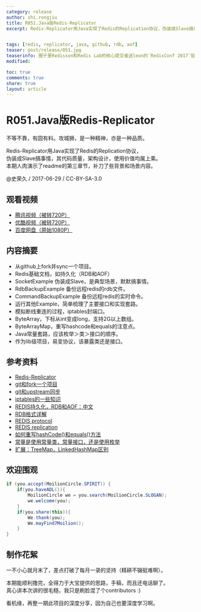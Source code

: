 ```yaml
---
category: release
author: shi.rongjiu
title: R051.Java版Redis-Replicator
excerpt: Redis-Replicator用Java实现了Redis的Replication协议，伪装成Slave搞事情，其代码质量，架构设计，使用价值均属上乘。本期人肉演示了readme的第三章节，补刀了些背景和场景内容。


tags: [redis, replicator, java, github, rdb, aof]
teaser: post/release/051.jpg
teaserinfo: 圈子里Redisson和Redis Lab的核心提交者送leon的`RedisConf 2017`贴纸。
modified: 

toc: true
comments: true
share: true
layout: article
---
```


# R051.Java版Redis-Replicator

不等不靠，有囧有料。攻城狮，是一种精神，亦是一种品质。  

Redis-Replicator用Java实现了Redis的Replication协议，  
伪装成Slave搞事情，其代码质量，架构设计，使用价值均属上乘。  
本期人肉演示了readme的第三章节，补刀了些背景和场景内容。


@史荣久 / 2017-06-29 / CC-BY-SA-3.0  

## 观看视频

  * [腾讯视频（被转720P）](http://v.qq.com/x/page/m05203ybvfb.html)
  * [优酷视频（被转720P）](http://v.youku.com/v_show/id_XMjg1ODc3NjU4NA==.html)
  * [百度网盘（原始1080P）](http://pan.baidu.com/s/1c2J6Jzq)

## 内容摘要 

  * 从github上fork并sync一个项目。
  * Redis基础文档，如持久化（RDB和AOF）
  * SocketExample 伪装成Slave，是典型场景，默默搞事情。
  * RdbBackupExample 备份远程redis的rdb文件。
  * CommandBackupExample 备份远程redis的实时命令。
  * 运行其他Example，简单梳理了主要接口和实现套路。
  * 模拟断线重连的过程，iptables封端口。
  * ByteArray，下标从int变成long，支持2G以上数组。
  * ByteArrayMap，重写hashcode和equals的注意点。
  * Java常量套路，应该枚举＞类＞接口的顺序。
  * 作为lib级项目，易变协议，该暴露类还是接口。

## 参考资料

  * [Redis-Replicator](https://github.com/leonchen83/redis-replicator)
  * [git和fork一个项目](https://help.github.com/articles/fork-a-repo/)
  * [git和upstream同步](https://help.github.com/articles/syncing-a-fork/)
  * [iptables的一些知识](http://seanlook.com/2014/02/23/iptables-understand/)
  * [REDIS持久化，RDB和AOF：中文](http://redisdoc.com/topic/persistence.html)
  * [RDB格式详解](http://github.com/sripathikrishnan/redis-rdb-tools/wiki/Redis-RDB-Dump-File-Format)
  * [REDIS protocol](http://redis.io/topics/protocol)
  * [REDIS replication](http://redis.io/topics/replication)
  * [如何重写hashCode()和equals()方法](http://blog.csdn.net/neosmith/article/details/17068365)
  * [常量是使用常量类，常量接口，还是使用枚举](https://segmentfault.com/q/1010000007620581)
  * [扩展：TreeMap，LinkedHashMap区别](https://stackoverflow.com/questions/2889777)

## 欢迎围观

``` java
if (you.accept(MoilionCircle.SPIRIT)) {
    if(you.haveADL()){
        MoilionCircle we = you.search(MoilionCircle.SLOGAN);
        we.welcome(you);
    }
    if(you.share(this)){
        We.thank(you);
        We.mayFind7Moilion();
    }
}
```

## 制作花絮

一不小心就月末了，差点打破了每月一录的坚持（精耕不辍挺难啊）。

本期能顺利撸完，全得力于大宝提供的思路，手稿，而且还电话聊了。  
真心讲本次讲的很毛糙，我只是刷脸混了个contributors :)

看机缘，再整一期此项目的深度分享，因为自己也要深度学习啊。